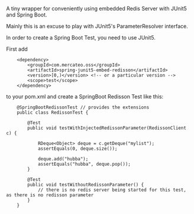 A tiny wrapper for conveniently using embedded Redis Server with JUnit5 and Spring Boot.

Mainly this is an excuse to play with JUnit5's ParameterResolver interface. 

In order to create a Spring Boot Test, you need to use JUnit5.


First add 
```
	<dependency>
		<groupId>com.mercateo.oss</groupId>
		<artifactId>spring-junit5-embed-redisson</artifactId>
		<version>[0,)</version> <!-- or a particular version -->
		<scope>test</scope>
	</dependency>
``` 
		
to your pom.xml and create a SpringBoot Redisson Test like this:

```
	@SpringBootRedissonTest // provides the extensions
	public class RedissonTest {
	
		@Test
		public void testWithInjectedRedissonParameter(RedissonClient c) {

			RDeque<Object> deque = c.getDeque("mylist");
			assertEquals(0, deque.size());
		
			deque.add("hubba");
			assertEquals("hubba", deque.pop());
		}

		@Test
		public void testWithoutRedissonParameter() {
			// there is no redis server being started for this test, as there is no redisson parameter
		}
	}

``` 


